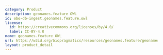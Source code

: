 ```yaml
---
category: Product
description: geonames.feature OWL
id: obo-db-ingest.geonames.feature.owl
license:
  id: https://creativecommons.org/licenses/by/4.0/
  label: CC-BY-4.0
name: geonames.feature OWL
url: https://w3id.org/biopragmatics/resources/geonames.feature/geonames.feature.owl
layout: product_detail
---
```

